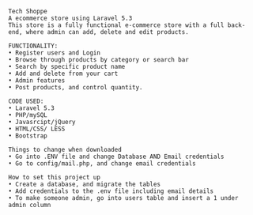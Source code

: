 	Tech Shoppe
	A ecommerce store using Laravel 5.3
	This store is a fully functional e-commerce store with a full back-end, where admin can add, delete and edit products.

	FUNCTIONALITY:
	• Register users and Login
	• Browse through products by category or search bar
	• Search by specific product name
	• Add and delete from your cart
	• Admin features
	• Post products, and control quantity.

	CODE USED:
	• Laravel 5.3
	• PHP/mySQL
	• Javasrcipt/jQuery
	• HTML/CSS/ LESS
	• Bootstrap

	Things to change when downloaded
	• Go into .ENV file and change Database AND Email credentials
	• Go to config/mail.php, and change email credentials

	How to set this project up
	• Create a database, and migrate the tables
	• Add credentials to the .env file including email details
	• To make someone admin, go into users table and insert a 1 under admin column

